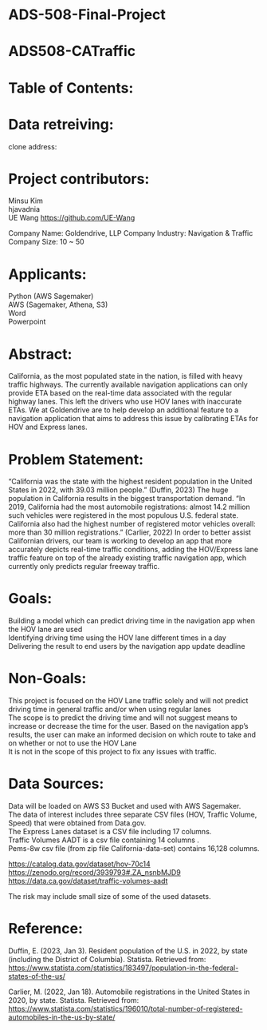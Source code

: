 # ADS-508-Final-Project

# ADS508-CATraffic

# Table of Contents:

# Data retreiving:

clone address:

# Project contributors:

Minsu Kim\
hjavadnia\
UE Wang https://github.com/UE-Wang

Company Name: Goldendrive, LLP
Company Industry: Navigation & Traffic
Company Size: 10 ~ 50

# Applicants:

Python (AWS Sagemaker)\
AWS (Sagemaker, Athena, S3)\
Word\
Powerpoint

# Abstract:

California, as the most populated state in the nation, is filled with heavy traffic highways. The currently available navigation applications can only provide ETA based on the real-time data associated with the regular highway lanes. This left the drivers who use HOV lanes with inaccurate ETAs. We at Goldendrive are to help develop an additional feature to a navigation application that aims to address this issue by calibrating ETAs for HOV and Express lanes. 


# Problem Statement:

“California was the state with the highest resident population in the United States in 2022, with 39.03 million people.” (Duffin, 2023) The huge population in California results in the biggest transportation demand. “In 2019, California had the most automobile registrations: almost 14.2 million such vehicles were registered in the most populous U.S. federal state. California also had the highest number of registered motor vehicles overall: more than 30 million registrations.” (Carlier, 2022) In order to better assist Californian drivers, our team is working to develop an app that more accurately depicts real-time traffic conditions, adding the HOV/Express lane traffic feature on top of the already existing traffic navigation app, which currently only predicts regular freeway traffic.

# Goals:

Building a model which can predict driving time in the navigation app when the HOV lane are used\
Identifying driving time using the HOV lane different times in a day\
Delivering the result to end users by the navigation app update deadline

# Non-Goals:

This project is focused on the HOV Lane traffic solely and will not predict driving time in general traffic and/or when using regular lanes\
The scope is to predict the driving time and will not suggest means to increase or decrease the time for the user. Based on the navigation app’s results, the user can make an informed decision on which route to take and on whether or not to use the HOV Lane\
It is not in the scope of this project to fix any issues with traffic.

# Data Sources:

Data will be loaded on AWS S3 Bucket and used with AWS Sagemaker.\
The data of interest includes three separate CSV files (HOV, Traffic Volume, Speed) that were obtained from Data.gov.\
The  Express Lanes dataset is a CSV file including 17 columns. \
Traffic Volumes AADT is a csv file containing 14 columns . \
Pems-8w csv file (from zip file California-data-set) contains 16,128 columns. 

https://catalog.data.gov/dataset/hov-70c14
https://zenodo.org/record/3939793#.ZA_nsnbMJD9
https://data.ca.gov/dataset/traffic-volumes-aadt

The risk may include small size of some of the used datasets.

# Reference: 

Duffin, E. (2023, Jan 3). Resident population of the U.S. in 2022, by state (including the District of Columbia). Statista. Retrieved from: https://www.statista.com/statistics/183497/population-in-the-federal-states-of-the-us/

Carlier, M. (2022, Jan 18). Automobile registrations in the United States in 2020, by state. Statista. Retrieved from: 
https://www.statista.com/statistics/196010/total-number-of-registered-automobiles-in-the-us-by-state/

